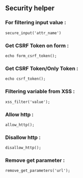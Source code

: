 

## Security helper
### For filtering input value :

```
secure_input('attr_name')
```

### Get CSRF Token on form :

```
echo form_csrf_token();
```

### Get CSRF Token/Only Token :

```
echo csrf_token();
```

### Filtering variable from XSS :

```
xss_filter('value');
```

### Allow http :

```
allow_http();
```

### Disallow http :

```
disallow_http();
```

### Remove get parameter :

```
remove_get_parameters('url');
```